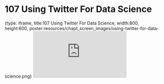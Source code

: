 # 107 Using Twitter For Data Science
 
{type: iframe, title:107 Using Twitter For Data Science, width:800, height:600, poster:resources/chapt_screen_images/using-twitter-for-data-science.png}
![](https://datatrail-jhu.github.io/DataTrail_ReOrg/no_toc/using-twitter-for-data-science.html)
 

 
